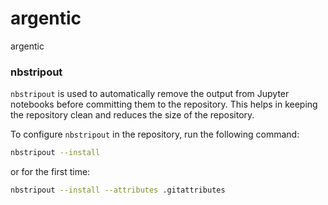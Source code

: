 # argentic

argentic

### nbstripout

`nbstripout` is used to automatically remove the output from Jupyter notebooks before committing them to the repository. This helps in keeping the repository clean and reduces the size of the repository.

To configure `nbstripout` in the repository, run the following command:

```sh
nbstripout --install
```

or for the first time:

```sh
nbstripout --install --attributes .gitattributes
```

